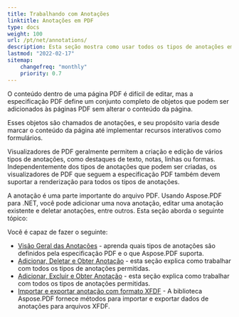 ```yaml
---
title: Trabalhando com Anotações
linktitle: Anotações em PDF
type: docs
weight: 100
url: /pt/net/annotations/
description: Esta seção mostra como usar todos os tipos de anotações em seu arquivo PDF com a biblioteca Aspose.PDF.
lastmod: "2022-02-17"
sitemap:
    changefreq: "monthly"
    priority: 0.7
---
```

<script type="application/ld+json">
{
    "@context": "https://schema.org",
    "@type": "TechArticle",
    "headline": "Anotações em PDF",
    "alternativeHeadline": "Trabalhando com Anotações em PDFs",
    "author": {
        "@type": "Person",
        "name":"Anastasiia Holub",
        "givenName": "Anastasiia",
        "familyName": "Holub",
        "url":"https://www.linkedin.com/in/anastasiia-holub-750430225/"
    },
    "genre": "geração de documentos PDF",
    "keywords": "pdf, c#, anotações",
    "wordcount": "302",
    "proficiencyLevel":"Iniciante",
    "publisher": {
        "@type": "Organization",
        "name": "Equipe de Documentação Aspose.PDF",
        "url": "https://products.aspose.com/pdf",
        "logo": "https://www.aspose.cloud/templates/aspose/img/products/pdf/aspose_pdf-for-net.svg",
        "alternateName": "Aspose",
        "sameAs": [
            "https://facebook.com/aspose.pdf/",
            "https://twitter.com/asposepdf",
            "https://www.youtube.com/channel/UCmV9sEg_QWYPi6BJJs7ELOg/featured",
            "https://www.linkedin.com/company/aspose",
            "https://stackoverflow.com/questions/tagged/aspose",
            "https://aspose.quora.com/",
            "https://aspose.github.io/"
        ],
        "contactPoint": [
            {
                "@type": "ContactPoint",
                "telephone": "+1 903 306 1676",
                "contactType": "vendas",
                "areaServed": "US",
                "availableLanguage": "en"
            },
            {
                "@type": "ContactPoint",
                "telephone": "+44 141 628 8900",
                "contactType": "vendas",
                "areaServed": "GB",
                "availableLanguage": "en"
            },
            {
                "@type": "ContactPoint",
                "telephone": "+61 2 8006 6987",
                "contactType": "vendas",
                "areaServed": "AU",
                "availableLanguage": "en"
            }
        ]
    },
    "url": "/net/annotations/",
    "mainEntityOfPage": {
        "@type": "WebPage",
        "@id": "/net/annotations/"
    },
    "dateModified": "2022-02-04",
    "description": "Esta seção mostra como usar todos os tipos de anotações em seu arquivo PDF com a biblioteca Aspose.PDF."
}
</script>

O conteúdo dentro de uma página PDF é difícil de editar, mas a especificação PDF define um conjunto completo de objetos que podem ser adicionados às páginas PDF sem alterar o conteúdo da página.

Esses objetos são chamados de anotações, e seu propósito varia desde marcar o conteúdo da página até implementar recursos interativos como formulários.

Visualizadores de PDF geralmente permitem a criação e edição de vários tipos de anotações, como destaques de texto, notas, linhas ou formas. Independentemente dos tipos de anotações que podem ser criadas, os visualizadores de PDF que seguem a especificação PDF também devem suportar a renderização para todos os tipos de anotações.

A anotação é uma parte importante do arquivo PDF. Usando Aspose.PDF para .NET, você pode adicionar uma nova anotação, editar uma anotação existente e deletar anotações, entre outros. Esta seção aborda o seguinte tópico:

Você é capaz de fazer o seguinte:

- [Visão Geral das Anotações](/pdf/pt/net/overview-of-annotations/) - aprenda quais tipos de anotações são definidos pela especificação PDF e o que Aspose.PDF suporta.
- [Adicionar, Deletar e Obter Anotação](/pdf/pt/net/add-delete-and-get-annotation/) - esta seção explica como trabalhar com todos os tipos de anotações permitidas.
- [Adicionar, Excluir e Obter Anotação](/pdf/pt/net/add-delete-and-get-annotation/) - esta seção explica como trabalhar com todos os tipos de anotações permitidas.
- [Importar e exportar anotação com formato XFDF](/pdf/pt/net/import-export-xfdf/) - A biblioteca Aspose.PDF fornece métodos para importar e exportar dados de anotações para arquivos XFDF.

<script type="application/ld+json">
{
    "@context": "http://schema.org",
    "@type": "SoftwareApplication",
    "name": "Aspose.PDF for .NET Library",
    "image": "https://www.aspose.cloud/templates/aspose/img/products/pdf/aspose_pdf-for-net.svg",
    "url": "https://www.aspose.com/",
    "publisher": {
        "@type": "Organization",
        "name": "Aspose.PDF",
        "url": "https://products.aspose.com/pdf",
        "logo": "https://www.aspose.cloud/templates/aspose/img/products/pdf/aspose_pdf-for-net.svg",
        "alternateName": "Aspose",
        "sameAs": [
            "https://facebook.com/aspose.pdf/",
            "https://twitter.com/asposepdf",
            "https://www.youtube.com/channel/UCmV9sEg_QWYPi6BJJs7ELOg/featured",
            "https://www.linkedin.com/company/aspose",
            "https://stackoverflow.com/questions/tagged/aspose",
            "https://aspose.quora.com/",
            "https://aspose.github.io/"
        ],
        "contactPoint": [
            {
                "@type": "ContactPoint",
                "telephone": "+1 903 306 1676",
                "contactType": "sales",
                "areaServed": "US",
                "availableLanguage": "en"
            },
            {
                "@type": "ContactPoint",
                "telephone": "+44 141 628 8900",
                "contactType": "sales",
                "areaServed": "GB",
                "availableLanguage": "en"
            },
            {
                "@type": "ContactPoint",
                "telephone": "+61 2 8006 6987",
                "contactType": "sales",
                "areaServed": "AU",
                "availableLanguage": "en"
            }
        ]
    },
    "offers": {
        "@type": "Offer",
        "price": "1199",
        "priceCurrency": "USD"
    },
    "applicationCategory": "PDF Manipulation Library for .NET",
    "downloadUrl": "https://www.nuget.org/packages/Aspose.PDF/",
    "operatingSystem": "Windows, MacOS, Linux",
    "screenshot": "https://docs.aspose.com/pdf/net/create-pdf-document/screenshot.png",
    "softwareVersion": "2022.1",
    "aggregateRating": {
        "@type": "AggregateRating",
        "ratingValue": "5",
        "ratingCount": "16"
    }
}
</script>


